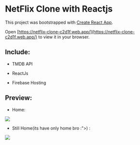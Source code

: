 <!-- netflix-clone-c2d1f -->

# NetFlix Clone with Reactjs

This project was bootstrapped with [Create React App](https://github.com/facebook/create-react-app).

Open [https://netflix-clone-c2d1f.web.app/](https://netflix-clone-c2d1f.web.app/) to view it in your browser.

## Include:

 * TMDB API

 * ReactJs

 * Firebase Hosting

## Preview:

 * Home:
 
 <img src="https://media-cdn.laodong.vn/Storage/NewsPortal/2019/11/2/763613/Lisa-Blacpink9.jpg" >
 
 * Still Home(its have only home bro :">) :

  <img src="https://imgur.com/gqci9Bs" >




